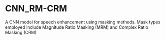 # CNN_RM-CRM
A CNN model for speech enhancement using masking methods. Mask types employed include Magnitude Ratio Masking (MRM) and Complex Ratio Masking (CRM)
